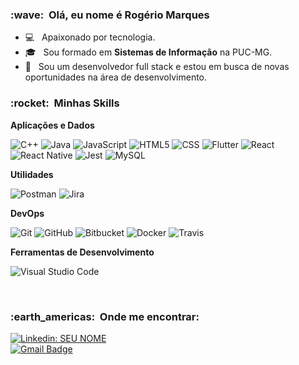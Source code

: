 <h3> :wave: &nbsp;Olá, eu nome é <strong>Rogério Marques</strong> </h3>

- 💻 &nbsp; Apaixonado por tecnologia.
- 🎓 &nbsp; Sou formado em  **Sistemas de Informação** na PUC-MG.
- 💼 &nbsp; Sou um desenvolvedor full stack e estou em busca de novas oportunidades na área de desenvolvimento.

<h3> :rocket: &nbsp;Minhas Skills </h3>

**Aplicações e Dados**

  ![C++](https://img.shields.io/badge/-C++-333333?style=flat&logo=C%2B%2B&logoColor=00599C)
  ![Java](https://img.shields.io/badge/-Java-333333?style=flat&logo=Java&logoColor=007396)
  ![JavaScript](https://img.shields.io/badge/-JavaScript-333333?style=flat&logo=javascript)
  ![HTML5](https://img.shields.io/badge/-HTML5-333333?style=flat&logo=HTML5)
  ![CSS](https://img.shields.io/badge/-CSS-333333?style=flat&logo=CSS3&logoColor=1572B6)
  ![Flutter](https://img.shields.io/badge/-Flutter-333333?style=flat&logo=Flutter)
  ![React](https://img.shields.io/badge/-React-333333?style=flat&logo=react)
  ![React Native](https://img.shields.io/badge/-React%20Native-333333?style=flat&logo=react)
  ![Jest](https://img.shields.io/badge/-Jest-333333?style=flat&logo=jest)
  ![MySQL](https://img.shields.io/badge/-MySQL-333333?style=flat&logo=mysql)

**Utilidades**

  ![Postman](https://img.shields.io/badge/-Postman-333333?style=flat&logo=postman)
![Jira](https://img.shields.io/badge/jira-%230A0FFF.svg?style=for-the-badge&logo=jira&logoColor=white)

**DevOps**

  ![Git](https://img.shields.io/badge/-Git-333333?style=flat&logo=git)
  ![GitHub](https://img.shields.io/badge/-GitHub-333333?style=flat&logo=github)
  ![Bitbucket](https://img.shields.io/badge/-Bitbucket-333333?style=flat&logo=bitbucket)
  ![Docker](https://img.shields.io/badge/-Docker-333333?style=flat&logo=docker)
  ![Travis](https://img.shields.io/badge/-Travis-333333?style=flat&logo=travis)

**Ferramentas de Desenvolvimento**

  ![Visual Studio Code](https://img.shields.io/badge/-Visual%20Studio%20Code-333333?style=flat&logo=visual-studio-code&logoColor=007ACC)

<br/>

<h3> :earth_americas: &nbsp;Onde me encontrar: </h3> 

[![Linkedin: SEU NOME](https://img.shields.io/badge/-rogeriomarques-blue?style=flat-square&logo=Linkedin&logoColor=white&link=https://www.linkedin.com/in/rogerio-marques-11b442207/)](https://www.linkedin.com/in/rogerio-marques-11b442207/)
</br>
[![Gmail Badge](https://img.shields.io/badge/-rogeriomarquesamancio@gmail.com-006bed?style=flat-square&logo=Gmail&logoColor=white&link=mailto:rogeriomarquesamancio@gmail.com)](mailto:rogeriomarquesamancio@gmail.com)
